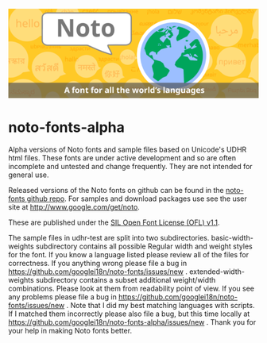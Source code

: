![Noto](images/noto.png)

# noto-fonts-alpha

Alpha versions of Noto fonts and sample files based on Unicode's UDHR html files.  These fonts are under active development and so are often incomplete and untested and change frequently.  They are not intended for general use.

Released versions of the Noto fonts on github can be found in the [noto-fonts github repo](https://github.com/googlei18n/noto-fonts).  For samples and download packages use see the user site at http://www.google.com/get/noto.

These are published under the [SIL Open Font License (OFL) v1.1](http://scripts.sil.org/OFL).

The sample files in udhr-test are split into two subdirectories. basic-width-weights subdirectory contains all possible Regular width and weight styles for the font. If you know a language listed please review all of the files for correctness. If you anything wrong please file a bug in https://github.com/googlei18n/noto-fonts/issues/new . extended-width-weights subdirectory contains a subset additional weight/width combinations. Please look at them from readability point of view. If you see any problems please file a bug in https://github.com/googlei18n/noto-fonts/issues/new . Note that I did my best matching languages with scripts. If I matched them incorrectly please also file a bug, but this time locally at https://github.com/googlei18n/noto-fonts-alpha/issues/new . Thank you for your help in making Noto fonts better.
